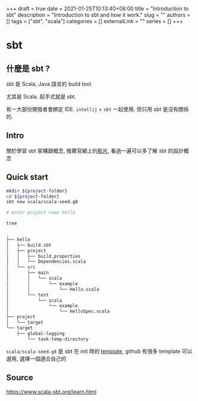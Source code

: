 +++ 
draft = true
date = 2021-01-25T10:13:40+08:00
title = "Introduction to sbt"
description = "Introduction to sbt and how it work."
slug = ""
authors = []
tags = ["sbt", "scala"]
categories = []
externalLink = ""
series = []
+++

# sbt

## 什麼是 sbt ?

sbt 是 Scala, Java 語言的 build tool.

尤其是 Scala. 起手式就是 sbt.

有一大部份開發者會綁定 IDE. `intellij` + `sbt` 一起使用. 但只用 sbt 是沒有關係的.

## Intro

關於學習 sbt 架構跟概念, 推薦官網上的[影片](https://youtu.be/-shamsTC7rQ), 看過一遍可以多了解 sbt 的設計概念

## Quick start

```bash
mkdir ${project-folder}
cd ${project-folder}
sbt new scala/scala-seed.g8

# enter project name hello

```

```bash
tree

.
├── hello
│   ├── build.sbt
│   ├── project
│   │   ├── build.properties
│   │   └── Dependencies.scala
│   └── src
│       ├── main
│       │   └── scala
│       │       └── example
│       │           └── Hello.scala
│       └── test
│           └── scala
│               └── example
│                   └── HelloSpec.scala
├── project
│   └── target
└── target
    ├── global-logging
        └── task-temp-directory
```

`scala/scala-seed.g8` 是 sbt 在 init 時的 [template](https://www.scala-sbt.org/1.x/docs/sbt-new-and-Templates.html#sbt+new+and+Templates), github 有很多 template 可以選用, 選擇一個適合自己的


## Source

https://www.scala-sbt.org/learn.html
